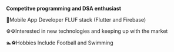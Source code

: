 **Competitve programming and DSA enthusiast**


📱Mobile App Developer FLUF stack (Flutter and Firebase)

⚙️⚙️Interested in new technologies and keeping up with the market

🏊⚽Hobbies Include Football and Swimming 
